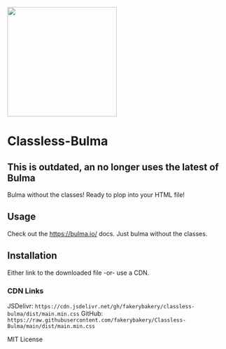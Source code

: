 <a href="https://www.mrfake.name/ghpromo" target="_blank"><img src="https://mrfake.name/ghpromo/promo.png" height="250"></a>
# Classless-Bulma
## This is outdated, an no longer uses the latest of Bulma
Bulma without the classes! Ready to plop into your HTML file!
## Usage
Check out the https://bulma.io/ docs. Just bulma without the classes.
## Installation
Either link to the downloaded file -or- use a CDN.
### CDN Links
JSDelivr: `https://cdn.jsdelivr.net/gh/fakerybakery/classless-bulma/dist/main.min.css`
GitHub: `https://raw.githubusercontent.com/fakerybakery/Classless-Bulma/main/dist/main.min.css`

MIT License
